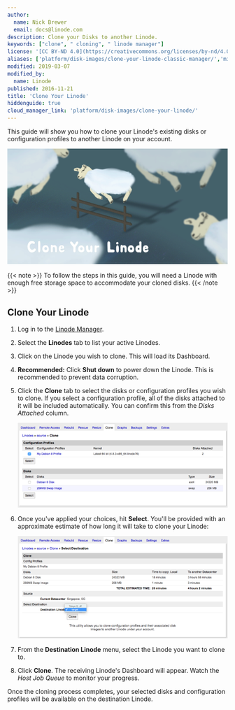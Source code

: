 ```yaml
---
author:
  name: Nick Brewer
  email: docs@linode.com
description: Clone your Disks to another Linode.
keywords: ["clone", " cloning", " linode manager"]
license: '[CC BY-ND 4.0](https://creativecommons.org/licenses/by-nd/4.0)'
aliases: ['platform/disk-images/clone-your-linode-classic-manager/','migrate-to-linode/disk-images/clone-your-linode/']
modified: 2019-03-07
modified_by:
  name: Linode
published: 2016-11-21
title: 'Clone Your Linode'
hiddenguide: true
cloud_manager_link: 'platform/disk-images/clone-your-linode/'
---
```


This guide will show you how to clone your Linode's existing disks or configuration profiles to another Linode on your account.

![Clone Your Linode](clone-your-linode.png "Clone Your Linode")

{{< note >}}
To follow the steps in this guide, you will need a Linode with enough free storage space to accommodate your cloned disks.
{{< /note >}}

## Clone Your Linode

1. Log in to the [Linode Manager](https://manager.linode.com).
2. Select the **Linodes** tab to list your active Linodes.
3. Click on the Linode you wish to clone. This will load its Dashboard.
4. **Recommended:** Click **Shut down** to power down the Linode. This is recommended to prevent data corruption.
5. Click the **Clone** tab to select the disks or configuration profiles you wish to clone. If you select a configuration profile, all of the disks attached to it will be included automatically. You can confirm this from the *Disks Attached* column.

    [![Selecting configuration profiles and disks to migrate](clone-tab-small.png)](clone-tab.png "Selecting configuration profiles and disks to migrate")

6. Once you've applied your choices, hit **Select**. You'll be provided with an approximate estimate of how long it will take to clone your Linode:

    [![Clone summary page](clone-tab-destination-small.png)](clone-tab-destination.png "Clone summary page")

7. From the **Destination Linode** menu, select the Linode you want to clone to.
8. Click **Clone**. The receiving Linode's Dashboard will appear. Watch the *Host Job Queue* to monitor your progress.

Once the cloning process completes, your selected disks and configuration profiles will be available on the destination Linode.
